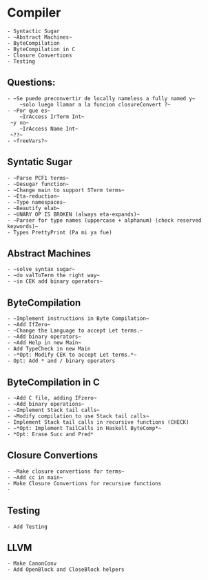 # Compiler
	- Syntactic Sugar
	- ~Abstract Machines~
    - ByteCompilation
    - ByteCompilation in C
    - Closure Convertions
    - Testing
    
## Questions:
    - ~Se puede preconvertir de locally nameless a fully named y~
        ~solo luego llamar a la funcion closureConvert ?~
    - ~Por que es~
        ~IrAccess IrTerm Int~
     ~y no~
        ~IrAccess Name Int~
     ~??~
    - ~freeVars?~
    

## Syntatic Sugar
	- ~Parse PCF1 terms~
	- ~Desugar function~
	- ~Change main to support STerm terms~
	- ~Eta-reduction~
	- ~Type namespaces~
	- ~Beautify elab~
	- ~UNARY OP IS BROKEN (always eta-expands)~
	- ~Parser for type names (uppercase + alphanum) (check reserved keywords)~
    - Types PrettyPrint (Pa mi ya fue)


## Abstract Machines
	- ~solve syntax sugar~
	- ~do valToTerm the right way~
	- ~in CEK add binary operators~

## ByteCompilation
    - ~Implement instructions in Byte Compilation~
    - ~Add IfZero~
    - ~Change the Language to accept Let terms.~
    - ~Add binary operators~
    - ~Add Help in new Main~
    - Add TypeCheck in new Main
    - ~*Opt: Modify CEK to accept Let terms.*~
    - Opt: Add * and / binary operators

## ByteCompilation in C
    - ~Add C file, adding IFzero~
    - ~Add binary operations~
    - ~Implement Stack tail calls~
    - ~Modify compilation to use Stack tail calls~
    - Implement Stack tail calls in recursive functions (CHECK)
    - ~*Opt: Implement TailCalls in Haskell ByteComp*~
    - *Opt: Erase Succ and Pred* 

## Closure Convertions
    - ~Make closure convertions for terms~
    - ~Add cc in main~
    - Make Closure Convertions for recursive functions
    - 

## Testing
	- Add Testing

## LLVM
    - Make CanonConv
    - Add OpenBlock and CloseBlock helpers